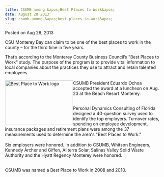 ```yaml
---
title: CSUMB among &apos;Best Places to Work&apos;
date: August 28 2013
slug: csumb-among-&apos;best-places-to-work&apos;
---
```


 



<span class="date">Posted on Aug 28, 2013    </span>
<p>CSU Monterey Bay can claim to be one of the best places to work
in the county &#x2013; for the third time in five years.</p>
<p>That&#x2019;s according to the Monterey County Business Council&#x2019;s &quot;Best
Places to Work&quot; study. The purpose of the program is to provide
vital information to local companies about the practices they use
to attract and retain talented employees.<br>
<br>
<img alt="Best Place to Work logo" src="https://news.csumb.edu/sites/default/files/65/attachments/news/images/best_places_to_work_web.jpg" style="float:left; width:221px; height:143px">CSUMB President
Eduardo Ochoa accepted the award at a luncheon on Aug. 23 at the
Beach Resort Monterey.</img></br></br></p>
<p>Personal Dynamics Consulting of Florida designed a 40-question
survey used to identify the top employers. Turnover rates, spending
on employee development, insurance packages and retirement plans
were among the 37 measurements used to determine the area&apos;s &quot;Best
Places to Work.&quot;<br>
<br>
Six employers were honored. In addition to CSUMB, Whitson
Engineers, Kennedy Archer and Giffen, Allterra Solar, Salinas
Valley Solid Waste Authority and the Hyatt Regency Monterey were
honored.</br></br></p>
<p>CSUMB was named a Best Place to Work in 2008 and 2010.</p>
<p><br>
&#xA0;</br></p>





```
